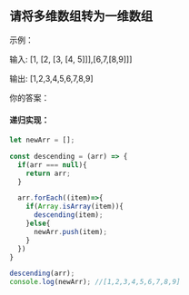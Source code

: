 
## 请将多维数组转为一维数组
示例：

输入: [1, [2, [3, [4, 5]]],[6,7,[8,9]]]

输出: [1,2,3,4,5,6,7,8,9]

你的答案：

#### 递归实现：

```javascript
let newArr = [];

const descending = (arr) => {
  if(arr === null){
    return arr;
  }

  arr.forEach((item)=>{
    if(Array.isArray(item)){
      descending(item);
    }else{
      newArr.push(item);
    }
  })
}

descending(arr);
console.log(newArr); //[1,2,3,4,5,6,7,8,9]
```
